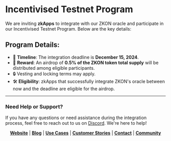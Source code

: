 # Incentivised Testnet Program

We are inviting **zkApps** to integrate with our ZKON oracle and participate in our Incentivised Testnet Program. Below are the key details:

## Program Details:

- 📅 **Timeline**: The integration deadline is **December 15, 2024**.
- 🎁 **Reward**: An airdrop of **0.5% of the ZKON token total supply** will be distributed among eligible participants.
- 🔒 Vesting and locking terms may apply.
- 🛠️ **Eligibility**: zkApps that successfully integrate ZKON's oracle between now and the deadline are eligible for the airdrop.

---

### Need Help or Support?

If you have any questions or need assistance during the integration process, feel free to reach out to us on [Discord](https://discord.gg/AnmcW4HY2M). We're here to help!

<p align="center">
  <a href="https://zkon.xyz"><strong>Website</strong></a> | <a href="https://www.zkon.xyz/blog"><strong>Blog</strong></a> | <a href="https://www.zkon.xyz/use-cases"><strong>Use Cases</strong></a> | <a href="https://www.zkon.xyz/customer-stories"><strong>Customer Stories</strong></a> | <a href="https://www.zkon.xyz/contact"><strong>Contact</strong></a> | <a href="https://discord.gg/AnmcW4HY2M"><strong>Community</strong></a>
</p>
